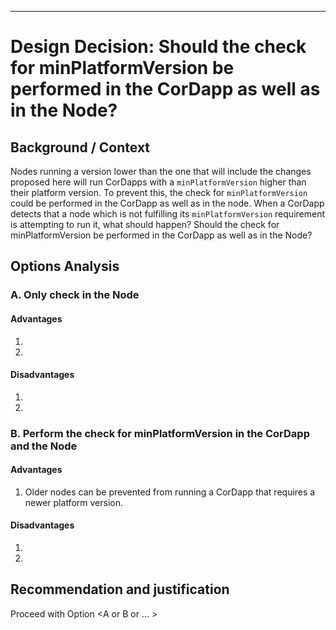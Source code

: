 
--------------------------------------------
Design Decision: Should the check for minPlatformVersion be performed in the CorDapp as well as in the Node?
============================================

## Background / Context

Nodes running a version lower than the one that will include the changes proposed here will run CorDapps with a `minPlatformVersion` higher than their platform version. 
To prevent this, the check for `minPlatformVersion` could be performed in the CorDapp as well as in the node. 
When a CorDapp detects that a node which is not fulfilling its `minPlatformVersion` requirement is attempting to run it, what should happen?
Should the check for minPlatformVersion be performed in the CorDapp as well as in the Node?

## Options Analysis

### A. Only check in the Node

#### Advantages

1.    ​
2.    ​

#### Disadvantages

1.    ​
2.    ​

### B. Perform the check for minPlatformVersion in the CorDapp and the Node

#### Advantages

1.  Older nodes can be prevented from running a CorDapp that requires a newer platform version. ​

#### Disadvantages

1. ​
2. ​

## Recommendation and justification

Proceed with Option <A or B or ... > 
